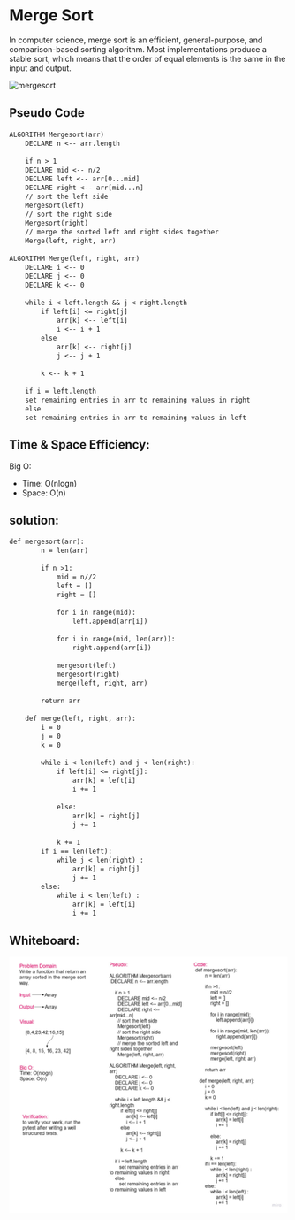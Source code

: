 # Merge Sort

In computer science, merge sort is an efficient, general-purpose, and comparison-based sorting algorithm. Most implementations produce a stable sort, which means that the order of equal elements is the same in the input and output.

![mergesort](https://upload.wikimedia.org/wikipedia/commons/thumb/e/e6/Merge_sort_algorithm_diagram.svg/300px-Merge_sort_algorithm_diagram.svg.png)

## Pseudo Code

    ALGORITHM Mergesort(arr)
        DECLARE n <-- arr.length

        if n > 1
        DECLARE mid <-- n/2
        DECLARE left <-- arr[0...mid]
        DECLARE right <-- arr[mid...n]
        // sort the left side
        Mergesort(left)
        // sort the right side
        Mergesort(right)
        // merge the sorted left and right sides together
        Merge(left, right, arr)

    ALGORITHM Merge(left, right, arr)
        DECLARE i <-- 0
        DECLARE j <-- 0
        DECLARE k <-- 0

        while i < left.length && j < right.length
            if left[i] <= right[j]
                arr[k] <-- left[i]
                i <-- i + 1
            else
                arr[k] <-- right[j]
                j <-- j + 1

            k <-- k + 1

        if i = left.length
        set remaining entries in arr to remaining values in right
        else
        set remaining entries in arr to remaining values in left

## Time & Space Efficiency:

Big O:

* Time: O(nlogn)
* Space: O(n)

## solution:

    def mergesort(arr):
            n = len(arr)

            if n >1:
                mid = n//2
                left = []
                right = []

                for i in range(mid):
                    left.append(arr[i])

                for i in range(mid, len(arr)):
                    right.append(arr[i])

                mergesort(left)
                mergesort(right)
                merge(left, right, arr)

            return arr

        def merge(left, right, arr):
            i = 0
            j = 0
            k = 0

            while i < len(left) and j < len(right):
                if left[i] <= right[j]:
                    arr[k] = left[i]
                    i += 1

                else:
                    arr[k] = right[j]
                    j += 1

                k += 1
            if i == len(left):
                while j < len(right) :
                    arr[k] = right[j]
                    j += 1
            else:
                while i < len(left) :
                    arr[k] = left[i]
                    i += 1

## Whiteboard:

![whiteboard](img/code-challenge-27.jpg)
